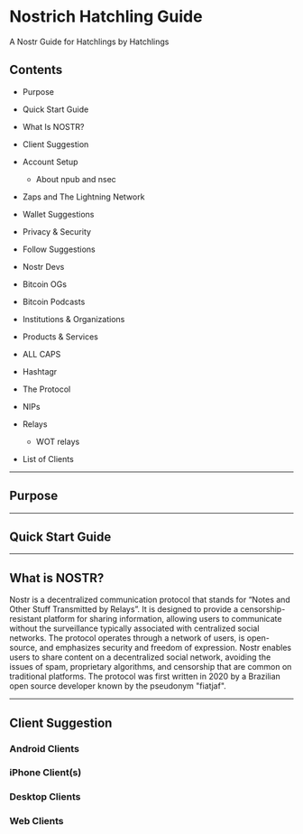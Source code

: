 # Nostrich Hatchling Guide
A Nostr Guide for Hatchlings by Hatchlings 
<!-- document ver 0.2.3 -->
## Contents
- Purpose
- Quick Start Guide
- What Is NOSTR?
- Client Suggestion
- Account Setup
  - About npub and nsec
- Zaps and The Lightning Network
- Wallet Suggestions
- Privacy & Security

- Follow Suggestions
 - Nostr Devs
 - Bitcoin OGs
 - Bitcoin Podcasts
 - Institutions & Organizations
 - Products & Services
- ALL CAPS
- Hashtagr
- The Protocol
- NIPs
- Relays
  - WOT relays
- List of Clients

---

## Purpose

---

## Quick Start Guide

---

## What is NOSTR?
Nostr is a decentralized communication protocol that stands for “Notes and Other Stuff Transmitted by Relays”.
It is designed to provide a censorship-resistant platform for sharing information, allowing users to communicate without the surveillance typically associated with centralized social networks. The protocol operates through a network of users, is open-source, and emphasizes security and freedom of expression. Nostr enables users to share content on a decentralized social network, avoiding the issues of spam, proprietary algorithms, and censorship that are common on traditional platforms. The protocol was first written in 2020 by a Brazilian open source developer known by the pseudonym "fiatjaf".

---

## Client Suggestion
### Android Clients
### iPhone Client(s)
### Desktop Clients
### Web Clients
